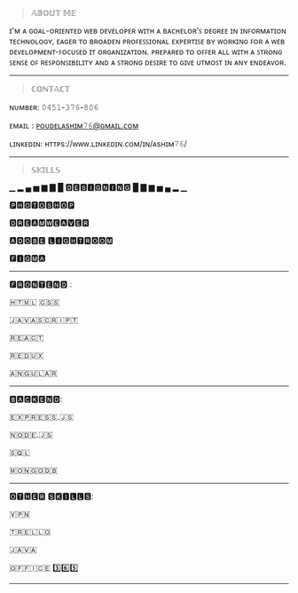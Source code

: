 > 𝔸𝔹𝕆𝕌𝕋 𝕄𝔼

ɪ'ᴍ ᴀ ɢᴏᴀʟ-ᴏʀɪᴇɴᴛᴇᴅ ᴡᴇʙ ᴅᴇᴠᴇʟᴏᴘᴇʀ ᴡɪᴛʜ ᴀ ʙᴀᴄʜᴇʟᴏʀ’ꜱ ᴅᴇɢʀᴇᴇ ɪɴ ɪɴꜰᴏʀᴍᴀᴛɪᴏɴ ᴛᴇᴄʜɴᴏʟᴏɢʏ,
ᴇᴀɢᴇʀ ᴛᴏ ʙʀᴏᴀᴅᴇɴ ᴘʀᴏꜰᴇꜱꜱɪᴏɴᴀʟ ᴇxᴘᴇʀᴛɪꜱᴇ ʙʏ ᴡᴏʀᴋɪɴɢ ꜰᴏʀ ᴀ ᴡᴇʙ ᴅᴇᴠᴇʟᴏᴘᴍᴇɴᴛ-ꜰᴏᴄᴜꜱᴇᴅ ɪᴛ ᴏʀɢᴀɴɪᴢᴀᴛɪᴏɴ. 
ᴘʀᴇᴘᴀʀᴇᴅ ᴛᴏ ᴏꜰꜰᴇʀ ᴀʟʟ ᴡɪᴛʜ ᴀ ꜱᴛʀᴏɴɢ ꜱᴇɴꜱᴇ ᴏꜰ ʀᴇꜱᴘᴏɴꜱɪʙɪʟɪᴛʏ ᴀɴᴅ ᴀ ꜱᴛʀᴏɴɢ ᴅᴇꜱɪʀᴇ ᴛᴏ ɢɪᴠᴇ ᴜᴛᴍᴏꜱᴛ ɪɴ ᴀɴʏ ᴇɴᴅᴇᴀᴠᴏʀ.
_____________________________________________
> ℂ𝕆ℕ𝕋𝔸ℂ𝕋 

ɴᴜᴍʙᴇʀ: 𝟶𝟺𝟻𝟷-𝟹𝟽𝟼-𝟾𝟶𝟼

ᴇᴍᴀɪʟ : ᴘᴏᴜᴅᴇʟᴀsʜɪᴍ𝟽𝟼@ɢᴍᴀɪʟ.ᴄᴏᴍ

ʟɪɴᴋᴇᴅɪɴ: ʜᴛᴛᴘs://ᴡᴡᴡ.ʟɪɴᴋᴇᴅɪɴ.ᴄᴏᴍ/ɪɴ/ᴀsʜɪᴍ𝟽𝟼/
_____________________________________________


> 𝕊𝕂𝕀𝕃𝕃𝕊


▁ ▂ ▄ ▅ ▆ ▇ █ 🅳🅴🆂🅸🅶🅽🅸🅽🅶 █ ▇ ▆ ▅ ▄ ▂ ▁

🅿🅷🅾🆃🅾🆂🅷🅾🅿

🅳🆁🅴🅰🅼🆆🅴🅰🆅🅴🆁

🅰🅳🅾🅱🅴 🅻🅸🅶🅷🆃🆁🅾🅾🅼

🅵🅸🅶🅼🅰



---------------------------------------------------------------------------------------------------------------
🅵🆁🅾🅽🆃🅴🅽🅳 : 

🇭‌🇹‌🇲‌🇱‌ 🇨‌🇸‌🇸‌

🇯‌🇦‌🇻‌🇦‌🇸‌🇨‌🇷‌🇮‌🇵‌🇹‌ 

🇷‌🇪‌🇦‌🇨‌🇹‌ 

🇷‌🇪‌🇩‌🇺‌🇽‌

🇦‌🇳‌🇬‌🇺‌🇱‌🇦‌🇷‌

---------------------------------------------------------------------------------------------------------------



🅱🅰🅲🅺🅴🅽🅳: 

🇪‌🇽‌🇵‌🇷‌🇪‌🇸‌🇸‌.🇯‌🇸‌

🇳‌🇴‌🇩‌🇪‌.🇯‌🇸‌

🇸‌🇶‌🇱‌

🇲‌🇴‌🇳‌🇬‌🇴‌🇩‌🇧‌


---------------------------------------------------------------------------------------------------------------

🅾🆃🅷🅴🆁 🆂🅺🅸🅻🅻🆂: 

🇻‌🇵‌🇳‌ 

🇹‌🇷‌🇪‌🇱‌🇱‌🇴‌

🇯‌🇦‌🇻‌🇦‌

🇴‌🇫‌🇫‌🇮‌🇨‌🇪‌ 3️⃣6️⃣5️⃣

---------------------------------------------------------------------------------------------------------------












